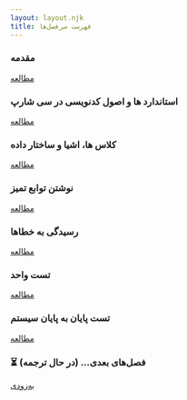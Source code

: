 ```yaml
---
layout: layout.njk
title: فهرست سرفصل‌ها
---
```


<div class="chapter-grid">
  <div class="chapter-card">
    <h3> مقدمه</h3>
    <a href="/books/book2/Books/00/Preface/">مطالعه</a>
  </div>
  <div class="chapter-card">
    <h3> استاندارد ها و اصول کدنویسی در سی شارپ</h3>
    <a href="/books/book1/Book/01/Introducing-CSharp-and-.NET/">مطالعه</a>
  </div>
  <div class="chapter-card">
    <h3> کلاس ها، اشیا و ساختار داده</h3>
    <a href="/books/book1/Book/02/CSharp-Language-Basics/">مطالعه</a>
  </div>
  <div class="chapter-card">
    <h3> نوشتن توابع تمیز </h3>
    <a href="/books/book1/Book/03/Creating-Types-in-CSharp/">مطالعه</a>
  </div>
  <div class="chapter-card">
    <h3> رسیدگی به خطاها</h3>
    <a href="/books/book1/Book/04/Advanced-CSharp/">مطالعه</a>
  </div>
  <div class="chapter-card">
    <h3> تست واحد</h3>
    <a href="/books/book1/Book/05/.NET-Overview/">مطالعه</a>
  </div>
  <div class="chapter-card">
    <h3> تست پایان به پایان سیستم</h3>
    <a href="/books/book1/Book/06/.NET-Fundamentals/">مطالعه</a>
  </div>
  <div class="chapter-card disabled">
    <h3>⏳ فصل‌های بعدی... (در حال ترجمه)</h3>
    <a href="#">به‌زودی</a>
  </div>
</div>